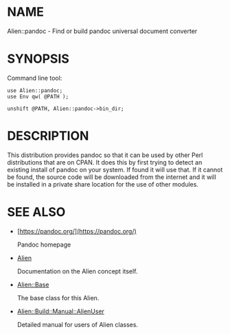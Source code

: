 # NAME

Alien::pandoc - Find or build pandoc universal document converter

# SYNOPSIS

Command line tool:

    use Alien::pandoc;
    use Env qw( @PATH );

    unshift @PATH, Alien::pandoc->bin_dir;

# DESCRIPTION

This distribution provides pandoc so that it can be used by other
Perl distributions that are on CPAN.  It does this by first trying to
detect an existing install of pandoc on your system.  If found it
will use that.  If it cannot be found, the source code will be downloaded
from the internet and it will be installed in a private share location
for the use of other modules.

# SEE ALSO

- [https://pandoc.org/](https://pandoc.org/)

    Pandoc homepage

- [Alien](https://metacpan.org/pod/Alien)

    Documentation on the Alien concept itself.

- [Alien::Base](https://metacpan.org/pod/Alien%3A%3ABase)

    The base class for this Alien.

- [Alien::Build::Manual::AlienUser](https://metacpan.org/pod/Alien%3A%3ABuild%3A%3AManual%3A%3AAlienUser)

    Detailed manual for users of Alien classes.
